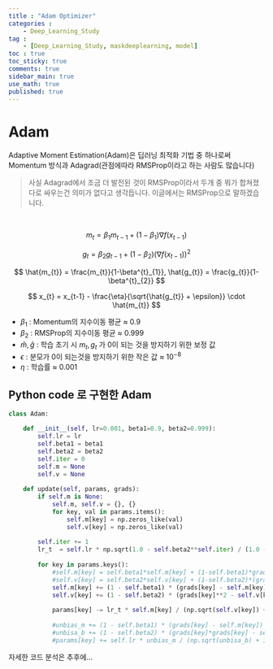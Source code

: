```yaml
---
title : "Adam Optimizer"
categories :
    - Deep_Learning_Study
tag :
    - [Deep_Learning_Study, maskdeeplearning, model]
toc : true
toc_sticky: true
comments: true
sidebar_main: true
use_math: true
published: true
---
```


# Adam

Adaptive Moment Estimation(Adam)은 딥러닝 최적화 기법 중 하나로써 Momentum 방식과 Adagrad(관점에따라 RMSProp이라고 하는 사람도 많습니다)
<br>
>사실 Adagrad에서 조금 더 발전된 것이 RMSProp이라서 두개 중 뭐가 합쳐졌다로 싸우는건 의미가 없다고 생각듭니다. 이글에서는 RMSProp으로 말하겠습니다.
<br>

$$
m_{t} = \beta_{1} m_{t-1} + (1 - \beta_{1}) \nabla f(x_{t-1})
$$

$$
g_{t} = \beta_{2} g_{t-1} + (1-\beta_{2})(\nabla f(x_{t-1}))^{2}
$$

$$
\hat{m_{t}} = \frac{m_{t}}{1-\beta^{t}_{1}}, \hat{g_{t}} = \frac{g_{t}}{1-\beta^{t}_{2}}
$$

$$
x_{t} = x_{t-1} - \frac{\eta}{\sqrt{\hat{g_{t}} + \epsilon}} \cdot \hat{m_{t}}
$$

* $\beta_{1}$ : Momentum의 지수이동 평균 $\approx$ 0.9
* $\beta_{2}$ : RMSProp의 지수이동 평균 $\approx$ 0.999
* $\hat{m},\hat{g}$ : 학습 초기 시 $m_{t}, g_{t}$ 가 0이 되는 것을 방지하기 위한 보정 값
* $\epsilon$ : 분모가 0이 되는것을 방지하기 위한 작은 값 $\approx$ $10^{-8}$
* $\eta$ : 학습률 $\approx$ 0.001 

## Python code 로 구현한 Adam

```py
class Adam:

    def __init__(self, lr=0.001, beta1=0.9, beta2=0.999):
        self.lr = lr
        self.beta1 = beta1
        self.beta2 = beta2
        self.iter = 0
        self.m = None
        self.v = None
        
    def update(self, params, grads):
        if self.m is None:
            self.m, self.v = {}, {}
            for key, val in params.items():
                self.m[key] = np.zeros_like(val)
                self.v[key] = np.zeros_like(val)
        
        self.iter += 1
        lr_t  = self.lr * np.sqrt(1.0 - self.beta2**self.iter) / (1.0 - self.beta1**self.iter)         
        
        for key in params.keys():
            #self.m[key] = self.beta1*self.m[key] + (1-self.beta1)*grads[key]
            #self.v[key] = self.beta2*self.v[key] + (1-self.beta2)*(grads[key]**2)
            self.m[key] += (1 - self.beta1) * (grads[key] - self.m[key])
            self.v[key] += (1 - self.beta2) * (grads[key]**2 - self.v[key])
            
            params[key] -= lr_t * self.m[key] / (np.sqrt(self.v[key]) + 1e-7)
            
            #unbias_m += (1 - self.beta1) * (grads[key] - self.m[key]) # correct bias
            #unbisa_b += (1 - self.beta2) * (grads[key]*grads[key] - self.v[key]) # correct bias
            #params[key] += self.lr * unbias_m / (np.sqrt(unbisa_b) + 1e-7)
```

자세한 코드 분석은 추후에...